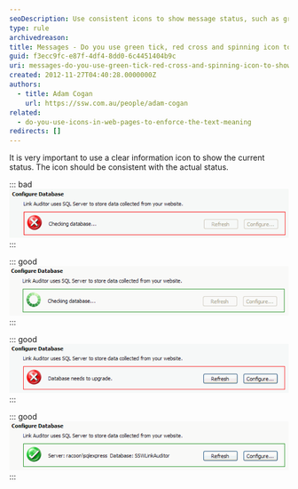 ```yaml
---
seoDescription: Use consistent icons to show message status, such as green tick, red cross and spinning icon.
type: rule
archivedreason:
title: Messages - Do you use green tick, red cross and spinning icon to show the status?
guid: f3ecc9fc-e87f-4df4-8dd0-6c4451404b9c
uri: messages-do-you-use-green-tick-red-cross-and-spinning-icon-to-show-the-status
created: 2012-11-27T04:40:28.0000000Z
authors:
  - title: Adam Cogan
    url: https://ssw.com.au/people/adam-cogan
related:
  - do-you-use-icons-in-web-pages-to-enforce-the-text-meaning
redirects: []
---
```


It is very important to use a clear information icon to show the current status. The icon should be consistent with the actual status.

<!--endintro-->

::: bad  
![Figure: Bad Example - The icon is not consistent with the actual status](../../assets/wrongIconStatus.gif)  
:::

::: good  
![Figure: Good Example - Use spinning icon to show the checking status](../../assets/spinningIconStatus.gif)  
:::

::: good  
![Figure: Good Example - Use red cross icon to show the wrong status](../../assets/crossIconStatus.gif)  
:::

::: good  
![Figure: Good Example - Use green tick icon to show the correct status](../../assets/tickIconStatus.gif)  
:::

